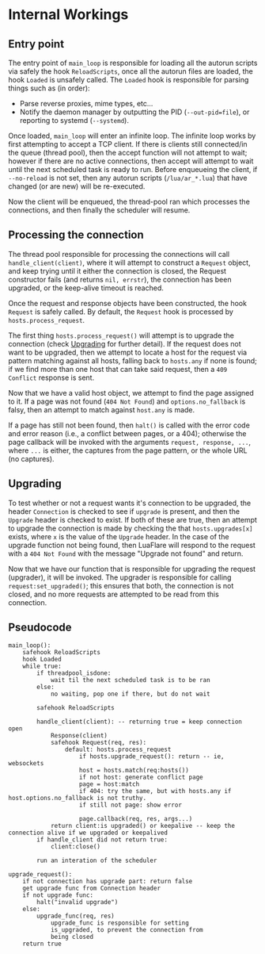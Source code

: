 # Internal Workings

## Entry point

The entry point of `main_loop` is responsible for loading all the autorun scripts via safely the hook `ReloadScripts`,
once all the autorun files are loaded, the hook `Loaded` is unsafely called.
The `Loaded` hook is responsible for parsing things such as (in order):

 - Parse reverse proxies, mime types, etc...
 - Notify the daemon manager by outputting the PID (`--out-pid=file`), or reporting to systemd (`--systemd`).

Once loaded, `main_loop` will enter an infinite loop.
The infinite loop works by first attempting to accept a TCP client.
If there is clients still connected/in the queue (thread pool), then the accept function will not attempt to wait;
however if there are no active connections, then accept will attempt to wait until the next scheduled task is ready to run.
Before enqueueing the client, if `--no-reload` is not set, then any autorun scripts (`/lua/ar_*.lua`) that have changed (or are new) will be re-executed.

Now the client will be enqueued, the thread-pool ran which processes the connections, and then finally the scheduler will resume.

## Processing the connection

The thread pool responsible for processing the connections will call `handle_client(client)`,
where it will attempt to construct a `Request` object, and keep trying until it either the connection is closed, the Request constructor fails (and returns `nil, errstr`), the connection has been upgraded, or the keep-alive timeout is reached.

Once the request and response objects have been constructed, the hook `Request` is safely called.
By default, the `Request` hook is processed by `hosts.process_request`.

The first thing `hosts.process_request()` will attempt is to upgrade the connection (check [Upgrading](#upgrading) for further detail).
If the request does not want to be upgraded, then we attempt to locate a host for the request via pattern matching against all hosts, falling back to `hosts.any` if none is found;
if we find more than one host that can take said request, then a `409 Conflict` response is sent.

Now that we have a valid host object, we attempt to find the page assigned to it.
If a page was not found (`404 Not Found`) and `options.no_fallback` is falsy, then an attempt to match against `host.any` is made.

If a page has still not been found, then `halt()` is called with the error code and error reason (i.e., a conflict between pages, or a 404);
otherwise the page callback will be invoked with the arguments `request, response, ...`, where `...` is either, the captures from the page pattern, or the whole URL (no captures).

## Upgrading

To test whether or not a request wants it's connection to be upgraded,
the header `Connection` is checked to see if `upgrade` is present,
and then the `Upgrade` header is checked to exist.
If both of these are true, then an attempt to upgrade the connection is made by checking the that `hosts.upgrades[x]` exists, where `x` is the value of the `Upgrade` header.
In the case of the upgrade function not being found, then LuaFlare will respond to the request with a `404 Not Found` with the message "Upgrade not found" and return.

Now that we have our function that is responsible for upgrading the request (upgrader), it will be invoked.
The upgrader is responsible for calling `request:set_upgraded()`;
this ensures that both, the connection is not closed, and no more requests are attempted to be read from this connection.

## Pseudocode

	main_loop():
		safehook ReloadScripts
		hook Loaded
		while true:
			if threadpool_isdone:
				wait til the next scheduled task is to be ran
			else:
				no waiting, pop one if there, but do not wait
			
			safehook ReloadScripts
			
			handle_client(client): -- returning true = keep connection open
				Response(client)
				safehook Request(req, res):
					default: hosts.process_request
						if hosts.upgrade_request(): return -- ie, websockets
						host = hosts.match(req:hosts())
						if not host: generate conflict page
						page = host:match
						if 404: try the same, but with hosts.any if host.options.no_fallback is not truthy.
						if still not page: show error
						
						page.callback(req, res, args...)
				return client:is upgraded() or keepalive -- keep the connection alive if we upgraded or keepalived
			if handle_client did not return true:
				client:close()
			
			run an interation of the scheduler
	
	upgrade_request():
		if not connection has upgrade part: return false
		get upgrade func from Connection header
		if not upgrade func:
			halt("invalid upgrade")
		else:
			upgrade_func(req, res)
				upgrade_func is responsible for setting
				is_upgraded, to prevent the connection from
				being closed
		return true

